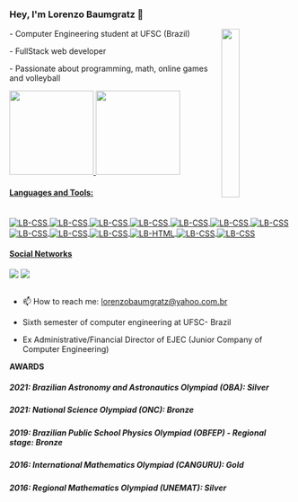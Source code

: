 
### Hey, I'm Lorenzo Baumgratz 👋 

<img align="right" height="300px" width="25%" src="https://hemalcorporation.com/wp-content/uploads/2020/02/web-development.gif">   
<p> - Computer Engineering  student at UFSC (Brazil)</p>
<p> - FullStack web developer </p>
<p> - Passionate about programming, math, online games and volleyball </p>

  <p align="left">
    <a href="https://github.com/LorenzoBaumgratz">
    <img height="150em"  src="https://github-readme-stats.vercel.app/api?username=LorenzoBaumgratz&show_icons=true&theme=dracula&include_all_commits=true&count_private=true"/>
    <img height="150em"  src="https://github-readme-stats.vercel.app/api/top-langs/?username=LorenzoBaumgratz&layout=compact&langs_count=7&theme=dracula"/>
  </p>
  

<h4>Languages and Tools:</h4>
<div style="display: inline_block" width="500px"><br>
  <img align="center" alt="LB-CSS"   src="https://img.shields.io/badge/React-20232A?style=for-the-badge&logo=react&logoColor=61DAFB" />
  <img align="center" alt="LB-CSS"   src="https://img.shields.io/badge/JavaScript-323330?style=for-the-badge&logo=javascript&logoColor=F7DF1E" />
  <img align="center" alt="LB-CSS"   src="https://img.shields.io/badge/TypeScript-007ACC?style=for-the-badge&logo=typescript&logoColor=white" /> 
  <img align="center" alt="LB-CSS"   src="https://img.shields.io/badge/PostgreSQL-316192?style=for-the-badge&logo=postgresql&logoColor=white" />   
  <img align="center" alt="LB-CSS"   src="https://img.shields.io/badge/MongoDB-4EA94B?style=for-the-badge&logo=mongodb&logoColor=white" />
  <img align="center" alt="LB-CSS"   src="https://img.shields.io/badge/nestjs-E0234E?style=for-the-badge&logo=nestjs&logoColor=white" /> 
  <img align="center" alt="LB-CSS"   src="https://img.shields.io/badge/Node%20js-339933?style=for-the-badge&logo=nodedotjs&logoColor=white" />
  <img align="center" alt="LB-CSS"   src="https://img.shields.io/badge/C-00599C?style=for-the-badge&logo=c&logoColor=white"/>
  <img align="center" alt="LB-CSS"   src="https://img.shields.io/badge/C%2B%2B-00599C?style=for-the-badge&logo=c%2B%2B&logoColor=white" />
  <img align="center" alt="LB-CSS"   src="https://img.shields.io/badge/Prisma-3982CE?style=for-the-badge&logo=Prisma&logoColor=white" />
  <img align="center" alt="LB-HTML"  src="https://img.shields.io/badge/HTML5-E34F26?style=for-the-badge&logo=html5&logoColor=white">
  <img align="center" alt="LB-CSS"   src="https://img.shields.io/badge/CSS3-1572B6?style=for-the-badge&logo=css3&logoColor=white">
  <img align="center" alt="LB-CSS"   src="https://img.shields.io/badge/styled--components-DB7093?style=for-the-badge&logo=styled-components&logoColor=white" /> 
</div>
<div> 
  <h4> Social Networks</h3>
  <a href = "mailto:lorenzobaumgratz3@gmail.com"><img src="https://img.shields.io/badge/-Gmail-%23333?style=for-the-badge&logo=gmail&logoColor=white" target="_blank"></a>
  <a href="https://www.linkedin.com/in/lorenzo-baumgratz/" target="_blank"><img src="https://img.shields.io/badge/-LinkedIn-%230077B5?style=for-the-badge&logo=linkedin&logoColor=white" target="_blank"></a> 
</div>
  
  
##
- 📫 How to reach me: lorenzobaumgratz@yahoo.com.br


- Sixth semester of computer engineering at UFSC- Brazil
- Ex Administrative/Financial Director of EJEC (Junior Company of Computer Engineering)
  
**AWARDS**
<h5>2021: Brazilian Astronomy and Astronautics Olympiad (OBA): Silver</h5>

<h5>2021: National Science Olympiad (ONC): Bronze</h5>
<h5>2019:
Brazilian Public School Physics Olympiad (OBFEP) - Regional stage: Bronze</h5>
<h5>2016:
International Mathematics Olympiad (CANGURU): Gold</h5>
<h5>2016: Regional Mathematics Olympiad (UNEMAT): Silver</h5>
  




